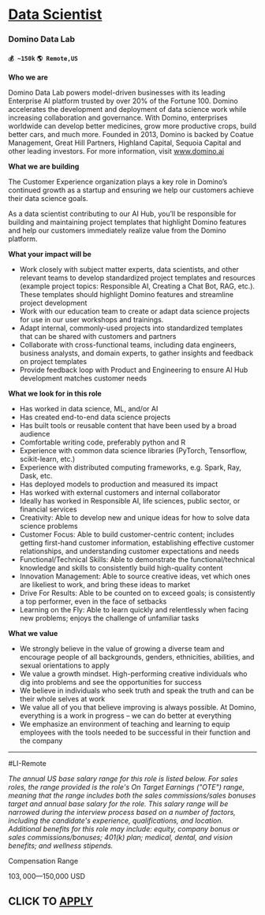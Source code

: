 # [Data Scientist](https://www.remotewlb.com/apply/data-scientist-58182)  
### Domino Data Lab  
#### `💰 ~150k` `🌎 Remote,US`  

**Who we are**

Domino Data Lab powers model-driven businesses with its leading Enterprise AI platform trusted by over 20% of the Fortune 100. Domino accelerates the development and deployment of data science work while increasing collaboration and governance. With Domino, enterprises worldwide can develop better medicines, grow more productive crops, build better cars, and much more. Founded in 2013, Domino is backed by Coatue Management, Great Hill Partners, Highland Capital, Sequoia Capital and other leading investors. For more information, visit www.domino.ai

**What we are building**

The Customer Experience organization plays a key role in Domino’s continued growth as a startup and ensuring we help our customers achieve their data science goals.

As a data scientist contributing to our AI Hub, you’ll be responsible for building and maintaining project templates that highlight Domino features and help our customers immediately realize value from the Domino platform.

**What your impact will be**

  * Work closely with subject matter experts, data scientists, and other relevant teams to develop standardized project templates and resources (example project topics: Responsible AI, Creating a Chat Bot, RAG, etc.). These templates should highlight Domino features and streamline project development
  * Work with our education team to create or adapt data science projects for use in our user workshops and trainings.
  * Adapt internal, commonly-used projects into standardized templates that can be shared with customers and partners
  * Collaborate with cross-functional teams, including data engineers, business analysts, and domain experts, to gather insights and feedback on project templates 
  * Provide feedback loop with Product and Engineering to ensure AI Hub development matches customer needs

**What we look for in this role**

  * Has worked in data science, ML, and/or AI
  * Has created end-to-end data science projects
  * Has built tools or reusable content that have been used by a broad audience
  * Comfortable writing code, preferably python and R
  * Experience with common data science libraries (PyTorch, Tensorflow, scikit-learn, etc.)
  * Experience with distributed computing frameworks, e.g. Spark, Ray, Dask, etc.
  * Has deployed models to production and measured its impact
  * Has worked with external customers and internal collaborator
  * Ideally has worked in Responsible AI, life sciences, public sector, or financial services
  * Creativity: Able to develop new and unique ideas for how to solve data science problems
  * Customer Focus: Able to build customer-centric content; includes getting first-hand customer information, establishing effective customer relationships, and understanding customer expectations and needs
  * Functional/Technical Skills: Able to demonstrate the functional/technical knowledge and skills to consistently build high-quality content
  * Innovation Management: Able to source creative ideas, vet which ones are likeliest to work, and bring these ideas to market
  * Drive For Results: Able to be counted on to exceed goals; is consistently a top performer, even in the face of setbacks
  * Learning on the Fly: Able to learn quickly and relentlessly when facing new problems; enjoys the challenge of unfamiliar tasks

**What we value**

  * We strongly believe in the value of growing a diverse team and encourage people of all backgrounds, genders, ethnicities, abilities, and sexual orientations to apply
  * We value a growth mindset. High-performing creative individuals who dig into problems and see the opportunities for success
  * We believe in individuals who seek truth and speak the truth and can be their whole selves at work 
  * We value all of you that believe improving is always possible. At Domino, everything is a work in progress – we can do better at everything
  * We emphasize an environment of teaching and learning to equip employees with the tools needed to be successful in their function and the company

* * *

#LI-Remote

 _The annual US base salary range for this role is listed below. For sales roles, the range provided is the role's On Target Earnings ("OTE") range, meaning that the range includes both the sales commissions/sales bonuses target and annual base salary for the role. This salary range will be narrowed during the interview process based on a number of factors, including the candidate's experience, qualifications, and location. Additional benefits for this role may include: equity, company bonus or sales commissions/bonuses; 401(k) plan; medical, dental, and vision benefits; and wellness stipends._

Compensation Range

$103,000—$150,000 USD

  
## CLICK TO [APPLY](https://www.remotewlb.com/apply/data-scientist-58182)

